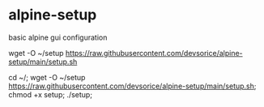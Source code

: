 # alpine-setup
basic alpine gui configuration

wget -O ~/setup https://raw.githubusercontent.com/devsorice/alpine-setup/main/setup.sh

cd ~/;  wget -O ~/setup https://raw.githubusercontent.com/devsorice/alpine-setup/main/setup.sh;  chmod +x setup; ./setup;

